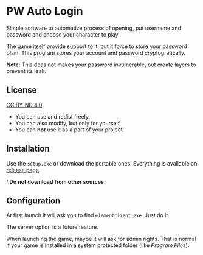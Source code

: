 PW Auto Login
=============
Simple software to automatize process of opening, put username and password and choose your character to play.

The game itself provide support to it, but it force to store your password plain. This program stores your account and password cryptografically.

**Note**: This does not makes your password invulnerable, but create layers to prevent its leak.

License
-------
[CC BY-ND 4.0](https://creativecommons.org/licenses/by-nd/4.0/)
- You can use and redist freely.
- You can also modify, but only for yourself.
- You can **not** use it as a part of your project.

Installation
------------
Use the `setup.exe` or download the portable ones.
Everything is available on [release page](https://github.com/DIG-/pw-auto-login/releases). 

*!* **Do not download from other sources.**

Configuration
-------------
At first launch it will ask you to find `elementclient.exe`. Just do it.

The server option is a future feature.

When launching the game, maybe it will ask for admin rights. That is normal if your game is installed in a system protected folder (like *Program Files*).